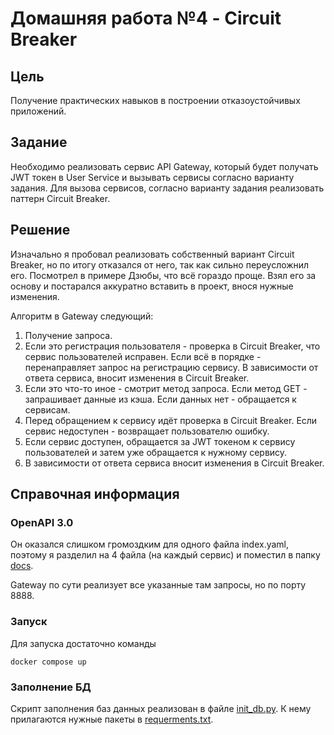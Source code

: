 # Домашняя работа №4 - Circuit Breaker

## Цель

Получение практических навыков в построении отказоустойчивых приложений.

## Задание

Необходимо реализовать сервис API Gateway, который будет получать JWT токен в
User Service и вызывать сервисы согласно варианту задания.
Для вызова сервисов, согласно варианту задания реализовать паттерн Circuit Breaker.

## Решение

Изначально я пробовал реализовать собственный вариант Circuit Breaker, но по итогу отказался от него, так как сильно переусложнил его. Посмотрел в примере Дзюбы, что всё гораздо проще. Взял его за основу и постарался аккуратно вставить в проект, внося нужные изменения.

Алгоритм в Gateway следующий:

1. Получение запроса.
2. Если это регистрация пользователя - проверка в Circuit Breaker, что сервис пользователей исправен. Если всё в порядке - перенаправляет запрос на регистрацию сервису. В зависимости от ответа сервиса, вносит изменения в Circuit Breaker.
3. Если это что-то иное - смотрит метод запроса. Если метод GET - запрашивает данные из кэша. Если данных нет - обращается к сервисам.
4. Перед обращением к сервису идёт проверка в Circuit Breaker. Если сервис недоступен - возвращает пользователю ошибку.
5. Если сервис доступен, обращается за JWT токеном к сервису пользователей и затем уже обращается к нужному сервису.
6. В зависимости от ответа сервиса вносит изменения в Circuit Breaker.

## Справочная информация

### OpenAPI 3.0 
Он оказался слишком громоздким для одного файла index.yaml, поэтому я разделил на 4 файла (на каждый сервис) и поместил в папку [docs](https://github.com/MimkaKek/hl_mai_lab_05/tree/main/docs). 

Gateway по сути реализует все указанные там запросы, но по порту 8888.

### Запуск
Для запуска достаточно команды

```
docker compose up
```

### Заполнение БД
Скрипт заполнения баз данных реализован в файле [init_db.py](https://github.com/MimkaKek/hl_mai_lab_05/blob/main/init_db.py). К нему прилагаются нужные пакеты в [requerments.txt](https://github.com/MimkaKek/hl_mai_lab_05/blob/main/requirements.txt).
